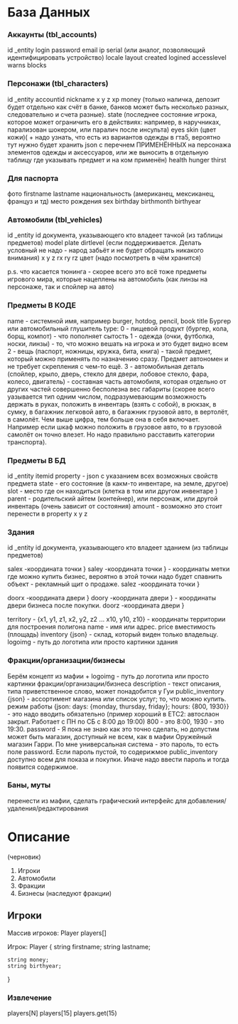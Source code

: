# База Данных
### Аккаунты (tbl_accounts)
id
_entity
login
password
email
ip
serial (или аналог, позволяющий идентифицировать устройство)
locale
layout
created
logined
accesslevel
warns
blocks

### Персонажи (tbl_characters)
id
_entity
accountid
nickname
x
y
z
xp
money (только наличка, депозит будет отдельно как счёт в банке, банков может быть несколько разных, следовательно и счета разные).
state (последнее состояние игрока, которое может ограничить его в действиях: например, в наручниках, парализован шокером, или паралич после инсульта)
eyes
skin (цвет кожи)( + надо узнать, что есть из вариантов одежды в гта5, вероятно тут нужно будет хранить json c перечнем ПРИМЕНЁННЫХ на персонажа элементов одежды и аксессуаров, или же выносить в отдельную таблицу где указывать предмет и на ком применён)
health
hunger
thirst



### Для паспорта
фото
firstname
lastname
национальность (американец, мексиканец, француз и тд)
место рождения
sex
birthday
birthmonth
birthyear


### Автомобили (tbl_vehicles)
id
_entity
id документа, указывающего кто владеет тачкой (из таблицы предметов)
model
plate
dirtlevel (если поддерживается. Делать условный не надо - народ забьёт и не будет обращать никакого внимания)
x
y
z
rx
ry
rz
цвет (надо посмотреть в чём хранится)

p.s. что касается тюнинга - скорее всего это всё тоже предметы игрового мира, которые нацеплены на автомобиль (как линзы на персонаже, так и спойлер на авто)


### Предметы В КОДЕ

name - системной имя, например burger, hotdog, pencil, book
title Бургер или автомобильный глушитель
type:
    0 - пищевой продукт (бургер, кола, борщ, компот) - что пополняет сытость
    1 - одежда (очки, футболка, носки, линзы) - то, что можно вешать на игрока и это будет видно всем
    2 - вещь (паспорт, ножницы, кружка, бита, книга) - такой предмет, который можно применять по назначению сразу. Предмет автономен и не требует скрепления с чем-то ещё.
    3 - автомобильная деталь (спойлер, крыло, дверь, стекло для двери, лобовое стекло, фара, колесо, двигатель) - составная часть автомобиля, которая отдельно от других частей совершенно бесполезна
вес
габариты (скорее всего уазывается тип одним числом, подразумевающим возможность держать в руках, положить в инвентарь (взять с собой), в рюкзак, в сумку, в багажник легковой авто, в багажник грузовой авто, в вертолёт, в самолёт. Чем выше цифра, тем больше она в себя включает. Например если шкаф можно положить в грузовое авто, то в грузовой самолёт он точно влезет. Но надо правильно расставить категории транспорта).


### Предметы В БД
id
_entity
itemid
property - json с указанием всех возможных свойств предмета
state - его состояние (в какм-то инвентаре, на земле, другое)
slot - место где он находиться (клетка в том или другом инвентаре )
parent - родительский айтем (контейнер), или персонаж, или другой инвентарь (очень зависит от состояния)
amount - возможно это стоит перенести в property
x
y
z




### Здания
id
_entity
id документа, указывающего кто владеет зданием (из таблицы предметов)

salex -координата точки }
saley -координата точки  } - координаты метки где можно купить бизнес, вероятно в этой точки надо будет спавнить объект - рекламный щит о продаже.
salez -координата точки }

doorx -координата двери }
doory -координата двери  } - координаты двери бизнеса после покупки.
doorz -координата двери }

territory - {x1, y1, z1, x2, y2, z2 ... x10, y10, z10} - координаты территории для построения полигона
name - имя или адрес.
price
вместимость (площадь)
inventory {json} - склад, который виден только владельцу.
logoimg - путь до логотипа или просто картинки здания



### Фракции/организации/бизнесы
Берём концепт из мафии
+
logoimg - путь до логотипа или просто картинки фракции/организации/бизнеса
description - текст описания, типа приветственное слово, может понадобится у Гуи
public_inventory {json} - ассортимент магазина или список услуг; то, что можно купить.
режим работы {json: days: {monday, thursday, friday}; hours: {800, 1930}} - это надо вводить обязательно (пример хороший в ЕТС2: автослаон закрыт. Работает с ПН по СБ с 8:00 до 19:00)
    800 - это 8:00, 1930 - это 19:30.
password - Я пока не знаю как это точно сделать, но допустим может быть магазин, доступный не всем, как в мафии Оружейный магазин Гарри. По мне универсальная система - это пароль, то есть поле password. Если пароль пустой, то содерижмое public_inventory доступно всем для показа и покупки. Иначе надо ввести пароль и тогда появится содержимое.



### Баны, муты
перенести из мафии, сделать графический интерфейс для добавления/удаления/редактирования




# Описание
(черновик)

1. Игроки
2. Автомобили
3. Фракции
4. Бизнесы (наследуют фракции)



## Игроки

Массив игроков:
Player players[]

Игрок:
Player {
    string firstname;
    string lastname;

    string money;
    string birthyear;
}


### Извлечение

players[N]
players[15]
players.get(15)


